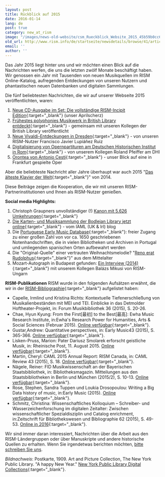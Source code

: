 ```yaml
---
layout: post
title: Rückblick auf 2015
date: 2016-01-14
lang: de
post: true
category: new_at_rism
image: "/images/news-old-website/csm_Rueckblick_Website_2015_45b59b0cc6.jpg"
old_url: http://www.rism.info/de/startseite/newsdetails/browse/41/article/64/looking-back-at-2015.html
email: ''
author: ''
---
```


Das Jahr 2015 liegt hinter uns und wir möchten einen Blick auf die Nachrichten werfen, die uns die letzten zwölf Monate beschäftigt haben. Wir genossen ein Jahr mit Tausenden von neuen Musikquellen im RISM Online-Katalog, aufregenden Entdeckungen von unseren Nutzern und phantastischen neuen Datenbanken und digitalen Sammlungen.

Die fünf beliebtesten Nachrichten, die wir auf unserer Webseite 2015 veröffentlichten, waren:

1. [Neue CD-Ausgabe im Set: Die vollständige RISM-Incipit Edition](/new_at_rism/2015/04/01/new-cd-box-set-the-rism-complete-incipits-edition.html){:target="_blank"} (unser Aprilscherz)
2. [Frühestes polyphonies Musikwerk in British Library entdeckt](/library_collections/2015/01/12/earliest-polyphonic-music-discovered-in-british.html){:target="_blank"} - gemeinsam mit unseren Kollegen der British Library veröffentlicht
3. [Neue Vivaldi-Entdeckungen in Dresden](/rediscovered/2015/10/08/new-discoveries-of-vivaldi-in-dresden.html){:target="_blank"} - von unseren RISM-Nutzer Francisco Javier Lupiáñez Ruiz
4. [Digitalisierung von Opernpartituren am Deutschen Historischen Institut in Rom](/library_collections/2015/09/07/digitized-opera-scores-at-the-german-historical.html){:target="_blank"} - von unserem Kollegen Roland Pfeiffer am DHI
5. [Orontea von Antonio Cesti](/in_the_news/2015/02/02/antonio-cestis-orontea.html){:target="_blank"} - unser Blick auf eine in Frankfurt gespielte Oper

Aber die beliebteste Nachricht aller Jahre überhaupt war auch 2015 "[Das älteste Klavier der Welt](/rediscovered/2014/05/28/listen-to-the-worlds-oldest-piano.html){:target="_blank"}" von 2014.

Diese Beiträge zeigen die Kooperation, die wir mit unseren RISM-Partnerinstitutionen und Ihnen als RISM-Nutzer genießen.

**Social media Highlights:**

1. Christoph Graupners unvollständiger (!) [Kanon mit 5.626 Umkehrungen](https://www.facebook.com/RISM.info/photos/a.436016529772530.96645.103775449663308/1071230352917808/?type=3&theater){:target="_blank"}
2. [Die Karten- und Musiksammlung der Bodleian Library jetzt online](https://iamlukirl.wordpress.com/2015/10/26/bodleians-entire-maps-and-music-collection-now-searchable-online/){:target="_blank"} - vom IAML (UK & Irl) blog
3. Die [Portuguese Early Music Database](http://pemdatabase.eu/){:target="_blank"}: freier Zugang zu einer großen Zahl von vor ca. 1650 geschriebenen Notenhandschriften, die in vielen Bibliotheken und Archiven in Portugal und umliegenden spanischen Orten aufbewahrt werden
4. Die "Original-Quelle" einer vertrauten Weihnachtsmelodie? "[Reno erat Rudolphus](https://youtu.be/BwkH1SAwphY){:target="_blank"}" aus dem Mittelalter
5. Mozart-Autograph in Budapest gefunden: [Ein Interview (2014)](https://youtu.be/lRrqKZYSSIE){:target="_blank"} mit unserem Kollegen Balázs Mikusi von RISM-Ungarn

**RISM-Publikationen**
RISM wurde in den folgenden Aufsätzen erwähnt, die wir in der [RISM-Bibliographie](http://rism.info/?id=56){:target="_blank"} aufgelistet haben:

- Capelle, Irmlind und Kristina Richts: Kontextuelle Tiefenerschließung von Musikalienbeständen mit MEI und TEI. Einblicke in das Detmolder Hoftheater-Projekt, in: Forum Musikbibliothek 36 (2015), S. 20-26.
- Chae, Hyun Kyung: From the First[最初] to the Best[最高]: Ewha Music Research Institute, in:Ewha's Research Power for Humanities, Arts & Social Sciences (Februar 2015). [Online verfügbar](http://researchpower1.ewha.ac.kr/bbs/board.php?bo_table=2015s&wr_id=7){:target="_blank"}.
- Gustar,Andrew: Quantitative perspectives, in: Early Music43 (2015), S. 365-366. [Online verfügbar](https://doi.org/10.1093/em/cav033){:target="_blank"}.
- Lisken-Pruss, Marion: Pater Dariusz Smolarek erforscht geistliche Musik, in: Rheinische Post, 11. August 2015. [Online verfügbar](http://www.rp-online.de/nrw/staedte/korschenbroich/pater-dariusz-smolarek-erforscht-geistliche-musik-aid-1.5303071){:target="_blank"}.
- Martin, Cheryl: CAML 2015 Annual Report: RISM Canada, in: CAML Review 43 (2015), S. 18. [Online verfügbar](http://caml.journals.yorku.ca/index.php/caml/article/view/40226/36401){:target="_blank"}.
- Nägele, Reiner: FID Musikwissenschaft an der Bayerischen Staatsbibliothek, in: Bibliotheksmagazin. Mitteilungen aus den Staatsbibliotheken in Berlin und München (2015/2), S. 10-13. [Online verfügbar](https://www.bsb-muenchen.de/fileadmin/pdf/publikationen/bibliotheksmagazin/BM2015_2.pdf){:target="_blank"}.
- Rose, Stephen, Sandra Tuppen und Loukia Drosopoulou: Writing a Big Data history of music, in:Early Music (2015). [Online verfügbar](https://doi.org/10.1093/em/cav071){:target="_blank"}.
- Schmitz, Christina: Wissenschaftliches Kolloquium – Schreiber- und Wasserzeichenforschung im digitalen Zeitalter: Zwischen wissenschaftlicher Spezialdisziplin und Catalog enrichment, in:Zeitschrift für Bibliothekswesen und Bibliographie 62 (2015), S. 49-53. [Online in 2016](http://dx.doi.org/10.3196/186429501562166){:target="_blank"}.

Wir sind immer daran interessiert, Nachrichten über die Arbeit aus den RISM-Ländergruppen oder über Manuskripte und andere historische Quellen zu erhalten. Wenn Sie irgendetwas berichten möchten, [bitte schreiben Sie uns](mailto:contact@rism.info).

_Bildnachweis_: Postkarte, 1909. Art and Picture Collection, The New York Public Library. "A happy New Year." [New York Public Library Digital Collections](http://digitalcollections.nypl.org/items/510d47e3-4d00-a3d9-e040-e00a18064a99){:target="_blank"}.
